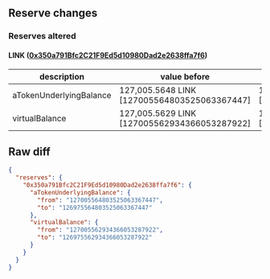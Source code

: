 ## Reserve changes

### Reserves altered

#### LINK ([0x350a791Bfc2C21F9Ed5d10980Dad2e2638ffa7f6](https://optimistic.etherscan.io/address/0x350a791Bfc2C21F9Ed5d10980Dad2e2638ffa7f6))

| description | value before | value after |
| --- | --- | --- |
| aTokenUnderlyingBalance | 127,005.5648 LINK [127005564803525063367447] | 126,975.5648 LINK [126975564803525063367447] |
| virtualBalance | 127,005.5629 LINK [127005562934366053287922] | 126,975.5629 LINK [126975562934366053287922] |


## Raw diff

```json
{
  "reserves": {
    "0x350a791Bfc2C21F9Ed5d10980Dad2e2638ffa7f6": {
      "aTokenUnderlyingBalance": {
        "from": "127005564803525063367447",
        "to": "126975564803525063367447"
      },
      "virtualBalance": {
        "from": "127005562934366053287922",
        "to": "126975562934366053287922"
      }
    }
  }
}
```